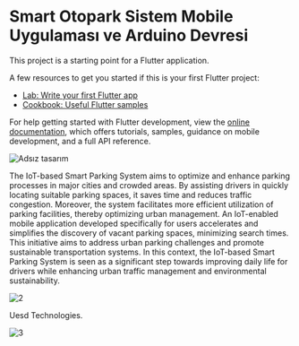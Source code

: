 # Smart Otopark Sistem Mobile Uygulaması  ve Arduino Devresi


This project is a starting point for a Flutter application.

A few resources to get you started if this is your first Flutter project:

- [Lab: Write your first Flutter app](https://docs.flutter.dev/get-started/codelab)
- [Cookbook: Useful Flutter samples](https://docs.flutter.dev/cookbook)

For help getting started with Flutter development, view the
[online documentation](https://docs.flutter.dev/), which offers tutorials,
samples, guidance on mobile development, and a full API reference.

![Adsız tasarım](https://github.com/user-attachments/assets/ac580dd3-af6c-48fa-b455-6dd59fe0c041)



The IoT-based Smart Parking System aims to optimize and enhance parking processes in major cities and crowded areas. By assisting drivers in quickly locating suitable parking spaces, it saves time and reduces traffic congestion. Moreover, the system facilitates more efficient utilization of parking facilities, thereby optimizing urban management. An IoT-enabled mobile application developed specifically for users accelerates and simplifies the discovery of vacant parking spaces, minimizing search times. This initiative aims to address urban parking challenges and promote sustainable transportation systems. In this context, the IoT-based Smart Parking System is seen as a significant step towards improving daily life for drivers while enhancing urban traffic management and environmental sustainability. 


![2](https://github.com/user-attachments/assets/a7d31a47-280f-4710-aefe-1ab4c01e368f)


Uesd ​​Technologies.

![3](https://github.com/user-attachments/assets/27f48898-7242-4d23-bc46-3e5809bd5b5d)






